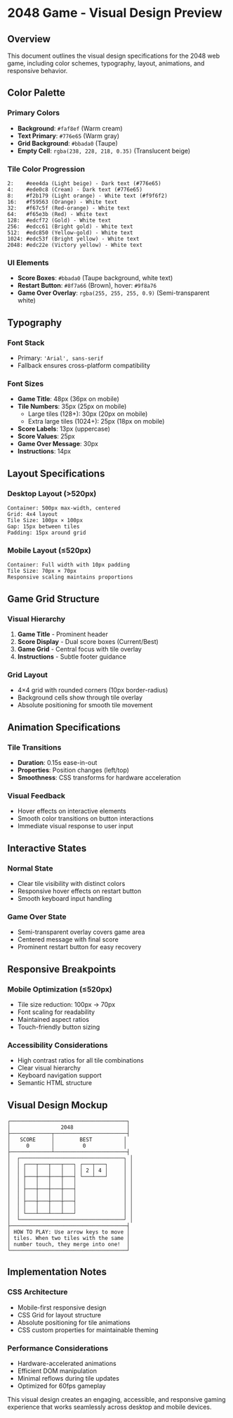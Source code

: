 # 2048 Game - Visual Design Preview

## Overview

This document outlines the visual design specifications for the 2048 web game, including color schemes, typography, layout, animations, and responsive behavior.

## Color Palette

### Primary Colors
- **Background**: `#faf8ef` (Warm cream)
- **Text Primary**: `#776e65` (Warm gray)
- **Grid Background**: `#bbada0` (Taupe)
- **Empty Cell**: `rgba(238, 228, 218, 0.35)` (Translucent beige)

### Tile Color Progression
```
2:    #eee4da (Light beige) - Dark text (#776e65)
4:    #ede0c8 (Cream) - Dark text (#776e65)
8:    #f2b179 (Light orange) - White text (#f9f6f2)
16:   #f59563 (Orange) - White text
32:   #f67c5f (Red-orange) - White text
64:   #f65e3b (Red) - White text
128:  #edcf72 (Gold) - White text
256:  #edcc61 (Bright gold) - White text
512:  #edc850 (Yellow-gold) - White text
1024: #edc53f (Bright yellow) - White text
2048: #edc22e (Victory yellow) - White text
```

### UI Elements
- **Score Boxes**: `#bbada0` (Taupe background, white text)
- **Restart Button**: `#8f7a66` (Brown), hover: `#9f8a76`
- **Game Over Overlay**: `rgba(255, 255, 255, 0.9)` (Semi-transparent white)

## Typography

### Font Stack
- Primary: `'Arial', sans-serif`
- Fallback ensures cross-platform compatibility

### Font Sizes
- **Game Title**: 48px (36px on mobile)
- **Tile Numbers**: 35px (25px on mobile)
  - Large tiles (128+): 30px (20px on mobile)
  - Extra large tiles (1024+): 25px (18px on mobile)
- **Score Labels**: 13px (uppercase)
- **Score Values**: 25px
- **Game Over Message**: 30px
- **Instructions**: 14px

## Layout Specifications

### Desktop Layout (>520px)
```
Container: 500px max-width, centered
Grid: 4x4 layout
Tile Size: 100px × 100px
Gap: 15px between tiles
Padding: 15px around grid
```

### Mobile Layout (≤520px)
```
Container: Full width with 10px padding
Tile Size: 70px × 70px
Responsive scaling maintains proportions
```

## Game Grid Structure

### Visual Hierarchy
1. **Game Title** - Prominent header
2. **Score Display** - Dual score boxes (Current/Best)
3. **Game Grid** - Central focus with tile overlay
4. **Instructions** - Subtle footer guidance

### Grid Layout
- 4×4 grid with rounded corners (10px border-radius)
- Background cells show through tile overlay
- Absolute positioning for smooth tile movement

## Animation Specifications

### Tile Transitions
- **Duration**: 0.15s ease-in-out
- **Properties**: Position changes (left/top)
- **Smoothness**: CSS transforms for hardware acceleration

### Visual Feedback
- Hover effects on interactive elements
- Smooth color transitions on button interactions
- Immediate visual response to user input

## Interactive States

### Normal State
- Clear tile visibility with distinct colors
- Responsive hover effects on restart button
- Smooth keyboard input handling

### Game Over State
- Semi-transparent overlay covers game area
- Centered message with final score
- Prominent restart button for easy recovery

## Responsive Breakpoints

### Mobile Optimization (≤520px)
- Tile size reduction: 100px → 70px
- Font scaling for readability
- Maintained aspect ratios
- Touch-friendly button sizing

### Accessibility Considerations
- High contrast ratios for all tile combinations
- Clear visual hierarchy
- Keyboard navigation support
- Semantic HTML structure

## Visual Design Mockup

```
┌─────────────────────────────────────┐
│                2048                 │
├─────────────┬───────────────────────┤
│   SCORE     │        BEST          │
│     0       │         0            │
├─────────────┴───────────────────────┤
│  ┌─────────────────────────────────┐ │
│  │ ┌───┬───┬───┬───┐ ┌───┬───┐     │ │
│  │ │   │   │   │   │ │ 2 │ 4 │     │ │
│  │ ├───┼───┼───┼───┤ └───┴───┘     │ │
│  │ │   │   │   │   │               │ │
│  │ ├───┼───┼───┼───┤               │ │
│  │ │   │   │   │   │               │ │
│  │ ├───┼───┼───┼───┤               │ │
│  │ │   │   │   │   │               │ │
│  │ └───┴───┴───┴───┘               │ │
│  └─────────────────────────────────┘ │
├─────────────────────────────────────┤
│ HOW TO PLAY: Use arrow keys to move │
│ tiles. When two tiles with the same │
│ number touch, they merge into one!  │
└─────────────────────────────────────┘
```

## Implementation Notes

### CSS Architecture
- Mobile-first responsive design
- CSS Grid for layout structure
- Absolute positioning for tile animations
- CSS custom properties for maintainable theming

### Performance Considerations
- Hardware-accelerated animations
- Efficient DOM manipulation
- Minimal reflows during tile updates
- Optimized for 60fps gameplay

This visual design creates an engaging, accessible, and responsive gaming experience that works seamlessly across desktop and mobile devices.